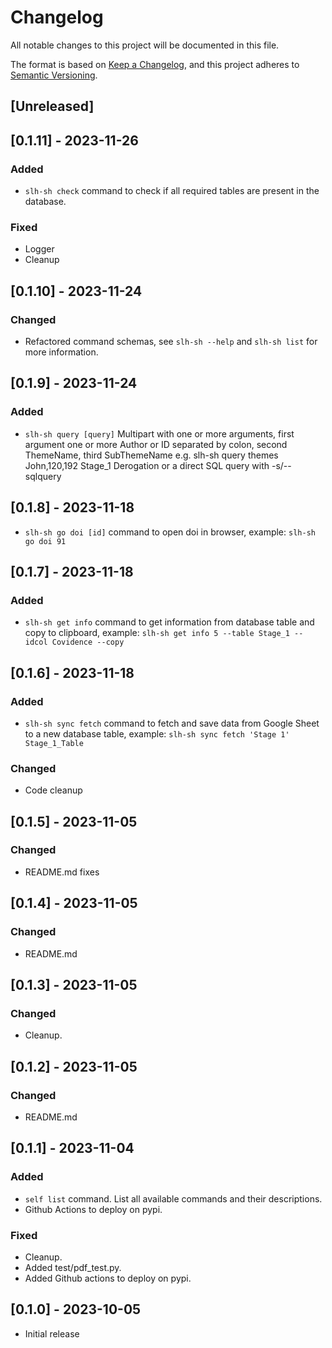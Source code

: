 # Changelog

All notable changes to this project will be documented in this file.

The format is based on [Keep a Changelog](https://keepachangelog.com/en/1.0.0/),
and this project adheres to [Semantic Versioning](https://semver.org/spec/v2.0.0.html).

## [Unreleased]

## [0.1.11] - 2023-11-26

### Added
- `slh-sh check` command to check if all required tables are present in the database.

### Fixed
- Logger
- Cleanup

## [0.1.10] - 2023-11-24

### Changed
- Refactored command schemas, see `slh-sh --help` and `slh-sh list` for more information.

## [0.1.9] - 2023-11-24

### Added
- `slh-sh query [query]` Multipart with one or more arguments, first argument one or more Author or ID separated by colon, second ThemeName, third SubThemeName
e.g. slh-sh query themes John,120,192 Stage_1 Derogation  or a direct SQL query with -s/--sqlquery

## [0.1.8] - 2023-11-18
- `slh-sh go doi [id]` command to open doi in browser, example: `slh-sh go doi 91`

## [0.1.7] - 2023-11-18

### Added
- `slh-sh get info` command to get information from database table and copy to clipboard, example: `slh-sh get info 5 --table Stage_1 --idcol Covidence --copy`

## [0.1.6] - 2023-11-18

### Added
- `slh-sh sync fetch` command to fetch and save data from Google Sheet to a new database table, example: `slh-sh sync fetch 'Stage 1' Stage_1_Table`

### Changed
- Code cleanup

## [0.1.5] - 2023-11-05

### Changed
- README.md fixes

## [0.1.4] - 2023-11-05

### Changed
- README.md

## [0.1.3] - 2023-11-05

### Changed
- Cleanup.

## [0.1.2]  - 2023-11-05

### Changed
- README.md

## [0.1.1] - 2023-11-04

### Added

- `self list` command. List all available commands and their descriptions.
- Github Actions to deploy on pypi.

### Fixed

- Cleanup.
- Added test/pdf_test.py.
- Added Github actions to deploy on pypi.


## [0.1.0] - 2023-10-05

- Initial release